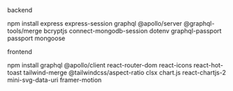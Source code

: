 backend

npm install express express-session graphql @apollo/server @graphql-tools/merge bcryptjs connect-mongodb-session dotenv graphql-passport passport mongoose


frontend

npm install graphql @apollo/client react-router-dom react-icons react-hot-toast tailwind-merge @tailwindcss/aspect-ratio clsx chart.js react-chartjs-2 mini-svg-data-uri framer-motion